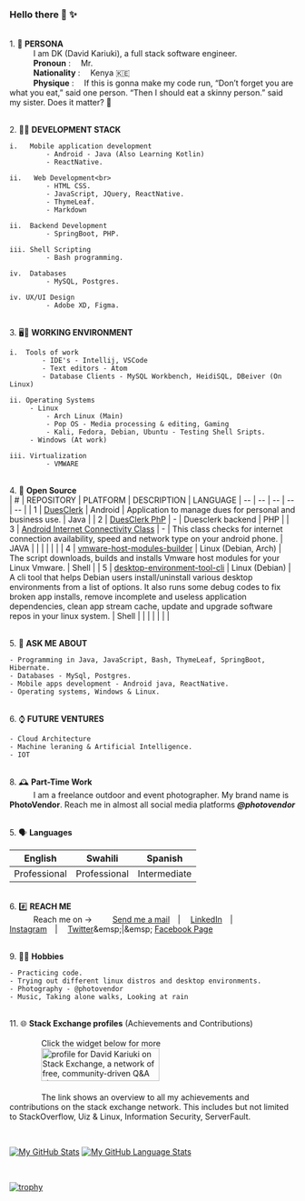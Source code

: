### Hello there 👋 ✨ 

<br>1.  🧑 **PERSONA**<br>
&emsp;&emsp;&emsp;I am DK (David Kariuki), a full stack software engineer.<br>
&emsp;&emsp;&emsp;**Pronoun** : &emsp;Mr.<br>
&emsp;&emsp;&emsp;**Nationality** : &emsp;Kenya 🇰🇪<br>
&emsp;&emsp;&emsp;**Physique** : &emsp;If this is gonna make my code run, “Don’t forget you are what you eat,” said one person. “Then I should eat a skinny person.” said my sister. Does it matter? 🤣<br>

<br>2.  🧑‍💼 **DEVELOPMENT STACK**<br>

    i.   Mobile application development
             - Android - Java (Also Learning Kotlin)
             - ReactNative.
              
    ii.   Web Development<br>
             - HTML CSS. 
             - JavaScript, JQuery, ReactNative.
             - ThymeLeaf.
             - Markdown
               
    ii.  Backend Development
             - SpringBoot, PHP.
               
    iii. Shell Scripting
             - Bash programming.
    
    iv.  Databases
             - MySQL, Postgres.
             
    iv. UX/UI Design
             - Adobe XD, Figma.

<br>3.  🖥️💼 **WORKING ENVIRONMENT**<br>

    i.  Tools of work
            - IDE's - Intellij, VSCode
            - Text editors - Atom
            - Database Clients - MySQL Workbench, HeidiSQL, DBeiver (On Linux)  
    
    ii. Operating Systems
         - Linux
             - Arch Linux (Main)
             - Pop OS - Media processing & editing, Gaming
             - Kali, Fedora, Debian, Ubuntu - Testing Shell Sripts.
         - Windows (At work)
         
    iii. Virtualization
             - VMWARE


<br>4.  💬 **Open Source**<br>
| # | REPOSITORY | PLATFORM | DESCRIPTION | LANGUAGE |
-- | -- | -- | -- | -- |
| 1 | [DuesClerk](https://github.com/david-kariuki/DuesClerk) | Android | Application to manage dues for personal and business use. | Java |
| 2 | [DuesClerk PhP](https://github.com/david-kariuki/DuesClerk-Backend) | - | Duesclerk backend | PHP |
| 3 | [Android Internet Connectivity Class](https://github.com/david-kariuki/AndroidInternetConnectivity) | - | This class checks for internet connection availability, speed and network type on your android phone. | JAVA |
|  |  |  |  |
| 4 | [vmware-host-modules-builder](https://github.com/david-kariuki/vmware-host-modules-builder-cli) | Linux (Debian, Arch) | The script downloads, builds and installs Vmware host modules for your Linux Vmware. | Shell |
| 5 | [desktop-environment-tool-cli]() | Linux (Debian) | A cli tool that helps Debian users install/uninstall various desktop environments from a list of options. It also runs some debug codes to fix broken app installs, remove incomplete and useless application dependencies, clean app stream cache, update and upgrade software repos in your linux system.  | Shell |
|  | |  |  |  |



<br>5.  💬 **ASK ME ABOUT**<br>

    - Programming in Java, JavaScript, Bash, ThymeLeaf, SpringBoot, Hibernate.
    - Databases - MySql, Postgres.
    - Mobile apps development - Android java, ReactNative.
    - Operating systems, Windows & Linux.
    

<br>6.  ⌚ **FUTURE VENTURES**<br>
    
    - Cloud Architecture
    - Machine leraning & Artificial Intelligence.
    - IOT

<br>8.  🕰️ **Part-Time Work**<br>
&emsp;&emsp;&emsp;I am a freelance outdoor and event photographer. My brand name is **PhotoVendor**. Reach me in almost all social media platforms ***@photovendor***


<br>5.  🗣️ **Languages**<br>

| English | Swahili | Spanish |
-- | -- | -- |
| Professional | Professional | Intermediate |


<br>6. #️⃣ **REACH ME**<br>
&emsp;&emsp;&emsp;Reach me on -> &emsp;&emsp;
[Send me a mail](mailto:dkaris.k@gmail.com)&emsp;|&emsp;
[LinkedIn](https://www.linkedin.com/in/davidkariuki/)&emsp;|&emsp;
[Instagram](https://www.instagram.com/david_kariuki)&emsp;|&emsp;
[Twitter](https://www.twitter.com/davidkariuki_)&emsp;|&emsp;
[Facebook Page](https://www.facebook.com/dk.davidkariuki)
   

<br>9.  🤗😉 **Hobbies**<br>

    - Practicing code.
    - Trying out different linux distros and desktop environments.
    - Photography - @photovendor
    - Music, Taking alone walks, Looking at rain
    

<br>11.  🌐 **Stack Exchange profiles** (Achievements and Contributions)<br><br>
&emsp;&emsp;&emsp;&emsp;Click the widget below for more<br>
&emsp;&emsp;&emsp;&emsp;<a href="https://stackexchange.com/users/7822670/david-kariuki?tab=accounts"><img src="https://stackexchange.com/users/flair/7822670.png" width="208" height="58" alt="profile for David Kariuki on Stack Exchange, a network of free, community-driven Q&amp;A sites" title="profile for David Kariuki on Stack Exchange, a network of free, community-driven Q&amp;A sites"></a><br><br>
&emsp;&emsp;&emsp;&emsp;The link shows an overview to all my achievements and contributions on the stack exchange network. This includes but not limited to StackOverflow, Uiz & Linux, Information Security, ServerFault. 


<br> 

[![My GitHub Stats](https://github-readme-stats.vercel.app/api/?username=david-kariuki&count_private=true&theme=tokyonight&showicons=true)]()
[![My GitHub Language Stats](https://github-readme-stats.vercel.app/api/top-langs/?username=david-kariuki&langs_count=5&theme=tokyonight)]()

<br>

[![trophy](https://github-profile-trophy.vercel.app/?username=ryo-ma)](https://github.com/ryo-ma/github-profile-trophy)
